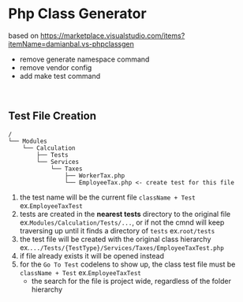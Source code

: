 # Php Class Generator

based on https://marketplace.visualstudio.com/items?itemName=damianbal.vs-phpclassgen

- remove generate namespace command
- remove vendor config
- add make test command

<br>

## Test File Creation

```plain
/
└── Modules
    └── Calculation
        ├── Tests
        └── Services
            └── Taxes
                ├── WorkerTax.php
                └── EmployeeTax.php <- create test for this file
```

1. the test name will be the current file `className + Test` ex.`EmployeeTaxTest`
2. tests are created in the **nearest tests** directory to the original file ex.`Modules/Calculation/Tests/...`,
  or if not the cmnd will keep traversing up until it finds a directory of `tests` ex.`root/tests`
3. the test file will be created with the original class hierarchy ex.`.../Tests/{TestType}/Services/Taxes/EmployeeTaxTest.php`
4. if file already exists it will be opened instead
5. for the `Go To Test` codelens to show up, the class test file must be `className + Test` ex.`EmployeeTaxTest`
    - the search for the file is project wide, regardless of the folder hierarchy
